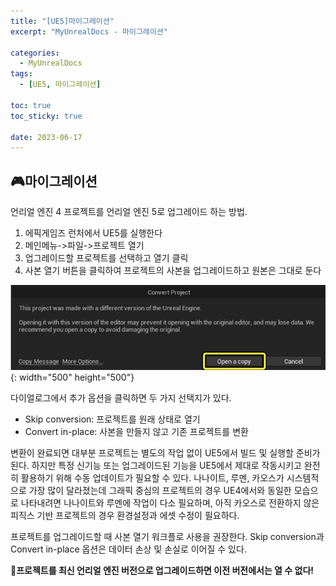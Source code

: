 ```yaml
---
title: "[UE5]마이그레이션"
excerpt: "MyUnrealDocs - 마이그레이션"

categories:
  - MyUnrealDocs
tags:
  - [UE5, 마이그레이션]

toc: true
toc_sticky: true

date: 2023-06-17
---
```


## 🎮마이그레이션
언리얼 엔진 4 프로젝트를 언리얼 엔진 5로 업그레이드 하는 방법.

1. 에픽게임즈 런처에서 UE5를 실행한다
2. 메인메뉴->파일->프로젝트 열기
3. 업그레이드할 프로젝트를 선택하고 열기 클릭
4. 사본 열기 버튼을 클릭하여 프로젝트의 사본을 업그레이드하고 원본은 그대로 둔다

![ConvertProject](\assets\images\UnrealDocument\ConvertProject.png){: width="500" height="500"}

다이얼로그에서 추가 옵션을 클릭하면 두 가지 선택지가 있다.

* Skip conversion: 프로젝트를 원래 상태로 열기
* Convert in-place: 사본을 만들지 않고 기존 프로젝트를 변환

변환이 완료되면 대부분 프로젝트는 별도의 작업 없이 UE5에서 빌드 및 실행할 준비가 된다. 하지만 특정 신기능 또는 업그레이드된 기능을 UE5에서 제대로 작동시키고 완전히 활용하기 위해 수동 업데이트가 필요할 수 있다. 나나이트, 루멘, 카오스가 시스템적으로 가장 많이 달라졌는데 그래픽 중심의 프로젝트의 경우 UE4에서와 동일한 모습으로 나타내려면 나나이트와 루멘에 작업이 다소 필요하며, 아직 카오스로 전환하지 않은 피직스 기반 프로젝트의 경우 환경설정과 에셋 수정이 필요하다.

프로젝트를 업그레이드할 때 사본 열기 워크플로 사용을 권장한다. Skip conversion과 Convert in-place 옵션은 데이터 손상 및 손실로 이어질 수 있다.

🚨**프로젝트를 최신 언리얼 엔진 버전으로 업그레이드하면 이전 버전에서는 열 수 없다!**

<br><br>